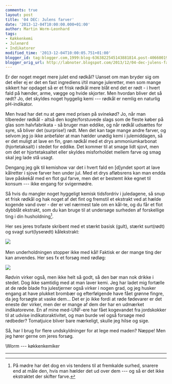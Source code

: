 ```yaml
---
comments: true
layout: post
title: '04 DEC: Julens farver'
date: '2013-12-04T10:00:00.000+01:00'
author: Martin Worm-Leonhard
tags:
- Køkkenkemi
- Julenørd
- Indikatorer
modified_time: '2013-12-04T10:00:05.751+01:00'
blogger_id: tag:blogger.com,1999:blog-6363822545143881814.post-4066001902468400926
blogger_orig_url: http://labnoter.blogspot.com/2013/12/04-dec-julens-farver.html
---
```


Er der noget meget mere julet end rødkål? Uanset om man bryder sig om
det eller ej er det en fast ingrediens i/til mange juleretter, men som
mange sikkert har opdaget så er et frisk rødkål mere blåt end det er
rødt - i hvert fald på hænder, arme, vægge og hvide skjorter. Men
hvordan bliver det så rødt? Jo, det skyldes noget hyggelig kemi --- rødkål
er nemlig en naturlig pH-indikator.

Men hvad har det nu at gøre med prisen på svinekød? Jo, når man
tilbereder rødkål - altså den kogte/forstuvede slags som de fleste køber
på glas som halvfabrikata - så bruger man eddike, og når rødkål udsættes
for syre, så bliver det (surprise!) rødt. Men det kan tage mange andre
farver, og selvom jeg jo ikke anbefaler at man hælder unødig kemi i
julemiddagen, så er det muligt at lave en fin, grøn rødkål med et drys
ammoniumkarbonat (hjortetaksalt) i stedet for eddike. Det kommer til at
smage lidt sjovt, men om det er hjortetaksaltet eller skyldes
misforholdet mellem farve og smag skal jeg lade stå usagt. 

Dengang jeg gik til kemishow var det i hvert fald en \[d\]yndet sport at
lave kålretter i sjove farver hen under jul. Med et drys afløbsrens kan
man endda lave påskekål med en flot gul farve, men det er bestemt ikke
egnet til konsum --- ikke engang for svigermødre.

Så hvis du mangler noget hyggeligt kemisk tidsfordriv i juledagene, så
snup et frisk rødkål og hak noget af det fint og fremstil et ekstrakt
ved at hælde kogende vand over - der er vel nærmest tale om en kål-te,
og du får et flot dybblåt ekstrakt, som du kan bruge til at undersøge
surheden af forskellige ting i din husholdning[^1].

Her ses jeres trofaste skribent med et stærkt basisk (gult), stærkt surt(rødt) og svagt surt(lyserødt) kålekstrakt:

[![]({{site.url}}/images/-YJ8mc0Y34_4/UpjALxKo3zI/AAAAAAAAB98/x1XOtTCUaUU/s400/IMG_4095.JPG)]({{site.url}}/images/-YJ8mc0Y34_4/UpjALxKo3zI/AAAAAAAAB98/x1XOtTCUaUU/s1600/IMG_4095.JPG) 

Men underholdningen stopper ikke med kål! Faktisk er der mange ting der kan anvendes. Her ses fx et forsøg med rødløg:

[![]({{site.url}}/images/-aep9nhgygXA/UpjA45pfdjI/AAAAAAAAB-E/oCj5fXNoJmA/s400/2012-07-23+20.53.04.jpg)]({{site.url}}/images/-aep9nhgygXA/UpjA45pfdjI/AAAAAAAAB-E/oCj5fXNoJmA/s1600/2012-07-23+20.53.04.jpg)

Rødvin virker også, men ikke helt så godt, så den bør man nok drikke i
stedet. Dog ikke samtidig med at man laver kemi. Jeg har ladet mig
fortælle at de røde blade fra julestjerner også virker i nogen grad, og
jeg husker engang at have plukket brombær og efterfølgende have fået
grønne fingre, da jeg forsøgte at vaske dem... Det er jo ikke fordi at
røde fødevarer er det eneste der virker, men der er mange af dem der har
en udmærket indikatorevne. En af mine med-UNF-ere har fået kogevandet
fra jordskokker til at udvise indikatoraktivitet, og man burde vel også
forsøge med rødbeder? Tomatjuice bliver bare mærkeligt, skulle jeg hilse
og sige.

Så, har I brug for flere undskyldninger for at lege med maden? Næppe!
Men jeg hører gerne om jeres forsøg.

\\Worm --- køkkenkemiker

------------------------------------------------------------------------

[^1]: På mødre har det dog en vis tendens til at fremkalde surhed,
    snarere end at måle den, hvis man hælder det ud over dem --- og så er det
    ikke ekstraktet der skifter farve.


